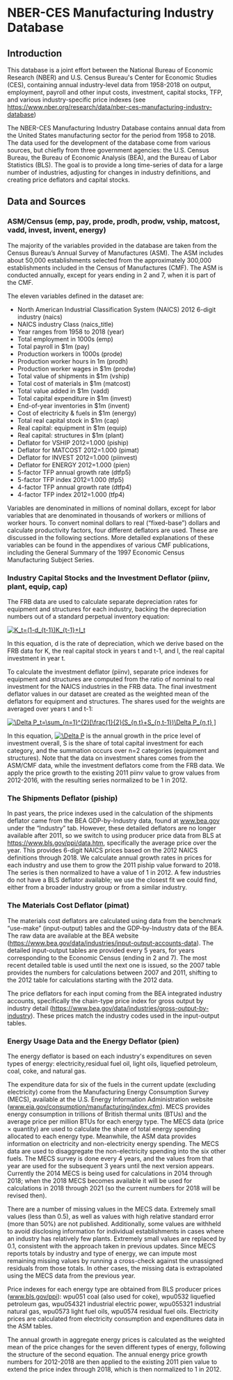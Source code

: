 # NBER-CES Manufacturing Industry Database

## Introduction
This database is a joint effort between the National Bureau of Economic Research (NBER) and U.S. Census Bureau's Center for Economic Studies (CES), containing annual industry-level data from 1958-2018 on output, employment, payroll and other input costs, investment, capital stocks, TFP, and various industry-specific price indexes (see https://www.nber.org/research/data/nber-ces-manufacturing-industry-database)

The NBER-CES Manufacturing Industry Database contains annual data from the United States manufacturing sector for the period from 1958 to 2018. The data used for the development of the database come from various sources, but chiefly from three government agencies: the U.S. Census Bureau, the Bureau of Economic Analysis (BEA), and the Bureau of Labor Statistics (BLS). The goal is to provide a long time-series of data for a large number of industries, adjusting for changes in industry definitions, and creating price deflators and capital stocks.

## Data and Sources

### ASM/Census (emp, pay, prode, prodh, prodw, vship, matcost, vadd, invest, invent, energy)
The majority of the variables provided in the database are taken from the Census Bureau’s Annual Survey of Manufactures (ASM). The ASM includes about 50,000 establishments selected from the approximately 300,000 establishments included in the Census of Manufactures (CMF). The ASM is conducted annually, except for years ending in 2 and 7, when it is part of the CMF.

The eleven variables defined in the dataset are:

- North American Industrial Classification System (NAICS) 2012 6-digit industry (naics)
- NAICS industry Class (naics_title)
- Year ranges from 1958 to 2018 (year) 
- Total employment in 1000s (emp)
- Total payroll in $1m (pay)
- Production workers in 1000s (prode)
- Production worker hours in 1m (prodh)
- Production worker wages in $1m (prodw)
- Total value of shipments in $1m (vship)
- Total cost of materials in $1m (matcost)
- Total value added in $1m (vadd)
- Total capital expenditure in $1m (invest)
- End-of-year inventories in $1m (invent)
- Cost of electricity & fuels in $1m (energy)
- Total real capital stock in $1m (cap)
- Real capital: equipment in $1m (equip)
- Real capital: structures in $1m (plant)
- Deflator for VSHIP 2012=1.000 (piship)
- Deflator for MATCOST 2012=1.000 (pimat)
- Deflator for INVEST 2012=1.000 (piinvest)
- Deflator for ENERGY 2012=1.000 (pien)
- 5-factor TFP annual growth rate (dtfp5)
- 5-factor TFP index 2012=1.000 (tfp5)
- 4-factor TFP annual growth rate (dtfp4)
- 4-factor TFP index 2012=1.000 (tfp4)

Variables are denominated in millions of nominal dollars, except for labor variables that are denominated in thousands of workers or millions of worker hours. To convert nominal dollars to real (“fixed-base”) dollars and calculate productivity factors, four different deflators are used. These are discussed in the following sections. More detailed explanations of these variables can be found in the appendixes of various CMF publications, including the General Summary of the 1997 Economic Census Manufacturing Subject Series.

### Industry Capital Stocks and the Investment Deflator (piinv, plant, equip, cap)
The FRB data are used to calculate separate depreciation rates for equipment and structures for each industry, backing the depreciation numbers out of a standard perpetual inventory equation:

<a href="https://www.codecogs.com/eqnedit.php?latex=K_t=(1-d_{t-1})K_{t-1}&plus;I_t" target="_blank"><img src="https://latex.codecogs.com/gif.latex?K_t=(1-d_{t-1})K_{t-1}&plus;I_t" title="K_t=(1-d_{t-1})K_{t-1}+I_t" /></a>

In this equation, d is the rate of depreciation, which we derive based on the FRB data for K, the real capital stock in years t and t-1, and I, the real capital investment in year t.

To calculate the investment deflator (piinv), separate price indexes for equipment and structures are computed from the ratio of nominal to real investment for the NAICS industries in the FRB data. The final investment deflator values in our dataset are created as the weighted mean of the deflators for equipment and structures. The shares used for the weights are averaged over years t and t-1:

<a href="https://www.codecogs.com/eqnedit.php?latex=\Delta&space;P_t=\sum_{n=1}^{2}[\frac{1}{2}(S_{n,t}&plus;S_{n,t-1})\Delta&space;P_{n,t}&space;]" target="_blank"><img src="https://latex.codecogs.com/gif.latex?\Delta&space;P_t=\sum_{n=1}^{2}[\frac{1}{2}(S_{n,t}&plus;S_{n,t-1})\Delta&space;P_{n,t}&space;]" title="\Delta P_t=\sum_{n=1}^{2}[\frac{1}{2}(S_{n,t}+S_{n,t-1})\Delta P_{n,t} ]" /></a>

In this equation, <a href="https://www.codecogs.com/eqnedit.php?latex=\Delta&space;P" target="_blank"><img src="https://latex.codecogs.com/gif.latex?\Delta&space;P" title="\Delta P" /></a> is the annual growth in the price level of investment overall, S is the share of total capital investment for each category, and the summation occurs over n=2 categories (equipment and structures). Note that the data on investment shares comes from the ASM/CMF data, while the investment deflators come from the FRB data. We apply the price growth to the existing 2011 piinv value to grow values from 2012-2016, with the resulting series normalized to be 1 in 2012.

### The Shipments Deflator (piship)
In past years, the price indexes used in the calculation of the shipments deflator came from the BEA GDP-by-Industry data, found at www.bea.gov under the “Industry” tab. However, these detailed deflators are no longer available after 2011, so we switch to using producer price data from BLS at https://www.bls.gov/ppi/data.htm, specifically the average price over the year. This provides 6-digit NAICS prices based on the 2012 NAICS definitions through 2018. We calculate annual growth rates in prices for each industry and use them to grow the 2011 piship value forward to 2018. The series is then normalized to have a value of 1 in 2012. A few industries do not have a BLS deflator available; we use the closest fit we could find, either from a broader industry group or from a similar industry.

### The Materials Cost Deflator (pimat)
The materials cost deflators are calculated using data from the benchmark “use-make” (input-output) tables and the GDP-by-Industry data of the BEA. The raw data are available at the BEA website (https://www.bea.gov/data/industries/input-output-accounts-data). The detailed input-output tables are provided every 5 years, for years corresponding to the Economic Census (ending in 2 and 7). The most recent detailed table is used until the next one is issued, so the 2007 table provides the numbers for calculations between 2007 and 2011, shifting to the 2012 table for calculations starting with the 2012 data.

The price deflators for each input coming from the BEA integrated industry accounts, specifically the chain-type price index for gross output by industry detail (https://www.bea.gov/data/industries/gross-output-by-industry). These prices match the industry codes used in the input-output tables.

### Energy Usage Data and the Energy Deflator (pien)
The energy deflator is based on each industry's expenditures on seven types of energy: electricity,residual fuel oil, light oils, liquefied petroleum, coal, coke, and natural gas. 

The expenditure data for six of the fuels in the current update (excluding electricity) come from the Manufacturing Energy Consumption Survey (MECS), available at the U.S. Energy Information Administration website (www.eia.gov/consumption/manufacturing/index.cfm). MECS provides energy consumption in trillions of British thermal units (BTUs) and the average price per million BTUs for each energy type. The MECS data (price × quantity) are used to calculate the share of total energy spending allocated to each energy type. Meanwhile, the ASM data provides information on electricity and non-electricity energy spending. The MECS data are used to disaggregate the non-electricity spending into the six other fuels. The MECS survey is done every 4 years, and the values from that year are used for the subsequent 3 years until the next version appears. Currently the 2014 MECS is being used for calculations in 2014 through 2018; when the 2018 MECS becomes available it will be used for calculations in 2018 through 2021 (so the current numbers for 2018 will be revised then).

There are a number of missing values in the MECS data. Extremely small values (less than 0.5), as well as values with high relative standard error (more than 50%) are not published. Additionally, some values are withheld to avoid disclosing information for individual establishments in cases where an industry has relatively few plants. Extremely small values are replaced by 0.1, consistent with the approach taken in previous updates. Since MECS reports totals by industry and type of energy, we can impute most remaining missing values by running a cross-check against the unassigned residuals from those totals. In other cases, the missing data is extrapolated using the MECS data from the previous year.

Price indexes for each energy type are obtained from BLS producer prices (www.bls.gov/ppi): wpu051 coal (also used for coke), wpu0532 liquefied petroleum gas, wpu054321 industrial electric power, wpu055321 industrial natural gas, wpu0573 light fuel oils, wpu0574 residual fuel oils. Electricity prices are calculated from electricity consumption and expenditures data in the ASM tables.

The annual growth in aggregate energy prices is calculated as the weighted mean of the price changes for the seven different types of energy, following the structure of the second equation. The annual energy price growth numbers for 2012-2018 are then applied to the existing 2011 pien value to extend the price index through 2018, which is then normalized to 1 in 2012.
